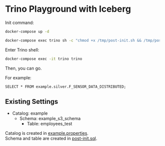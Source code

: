 # Trino Playground with Iceberg

Init command:
```sh
docker-compose up -d
```
```sh
docker-compose exec trino sh -c "chmod +x /tmp/post-init.sh && /tmp/post-init.sh"
```

Enter Trino shell:
```sh
docker-compose exec -it trino trino
```

Then, you can go.

For example:
```
SELECT * FROM example.silver.F_SENSOR_DATA_DISTRIBUTED;
```

## Existing Settings

- Catalog: example
  - Schema: example_s3_schema
    - Table: employees_test

Catalog is created in [example.properties](./example.properties).  
Schema and table are created in [post-init.sql](./post-init.sql).